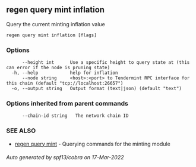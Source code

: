 ## regen query mint inflation

Query the current minting inflation value

```
regen query mint inflation [flags]
```

### Options

```
      --height int      Use a specific height to query state at (this can error if the node is pruning state)
  -h, --help            help for inflation
      --node string     <host>:<port> to Tendermint RPC interface for this chain (default "tcp://localhost:26657")
  -o, --output string   Output format (text|json) (default "text")
```

### Options inherited from parent commands

```
      --chain-id string   The network chain ID
```

### SEE ALSO

* [regen query mint](regen_query_mint.md)	 - Querying commands for the minting module

###### Auto generated by spf13/cobra on 17-Mar-2022
